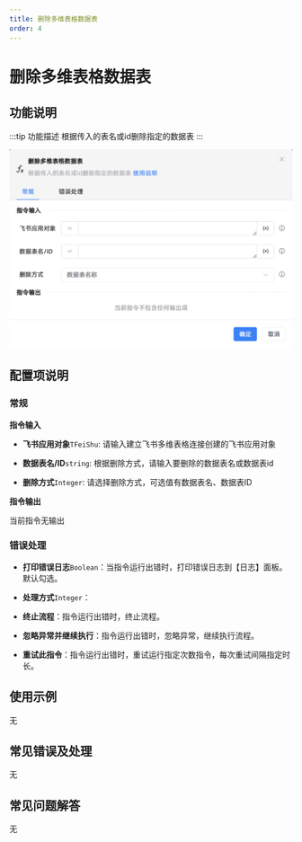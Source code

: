 ```yaml
---
title: 删除多维表格数据表
order: 4
---
```


# 删除多维表格数据表

## 功能说明

:::tip 功能描述
根据传入的表名或id删除指定的数据表
:::

![删除多维表格数据表](../../../../assets/删除多维表格数据表_command.png)

## 配置项说明

### 常规

**指令输入**

- **飞书应用对象**`TFeiShu`: 请输入建立飞书多维表格连接创建的飞书应用对象

- **数据表名/ID**`string`: 根据删除方式，请输入要删除的数据表名或数据表id

- **删除方式**`Integer`: 请选择删除方式，可选值有数据表名、数据表ID


**指令输出**

当前指令无输出

### 错误处理

- **打印错误日志**`Boolean`：当指令运行出错时，打印错误日志到【日志】面板。默认勾选。

- **处理方式**`Integer`：

 - **终止流程**：指令运行出错时，终止流程。

 - **忽略异常并继续执行**：指令运行出错时，忽略异常，继续执行流程。

 - **重试此指令**：指令运行出错时，重试运行指定次数指令，每次重试间隔指定时长。

## 使用示例
无

## 常见错误及处理

无

## 常见问题解答

无

